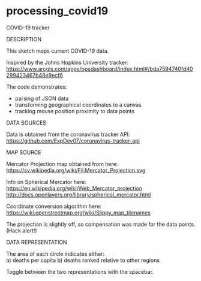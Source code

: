 # processing_covid19
COVID-19 tracker

DESCRIPTION

This sketch maps current COVID-19 data.

Inspired by the Johns Hopkins University tracker:
https://www.arcgis.com/apps/opsdashboard/index.html#/bda7594740fd40299423467b48e9ecf6

The code demonstrates:
  * parsing of JSON data
  * transforming geographical coordinates to a canvas
  * tracking mouse position proximity to data points

DATA SOURCES

Data is obtained from the coronavirus tracker API:
https://github.com/ExpDev07/coronavirus-tracker-api

MAP SOURCE

Mercator Projection map obtained from here:
https://sv.wikipedia.org/wiki/Fil:Mercator_Projection.svg

Info on Spherical Mercator here: 
https://en.wikipedia.org/wiki/Web_Mercator_projection
http://docs.openlayers.org/library/spherical_mercator.html

Coordinate conversion algorithm here:
https://wiki.openstreetmap.org/wiki/Slippy_map_tilenames

The projection is slightly off, so compensation was made for the data points.
(Hack alert!)

DATA REPRESENTATION

The area of each circle indicates either:  
  a) deaths per capita
  b) deaths ranked relative to other regions

Toggle between the two representations with the spacebar.
